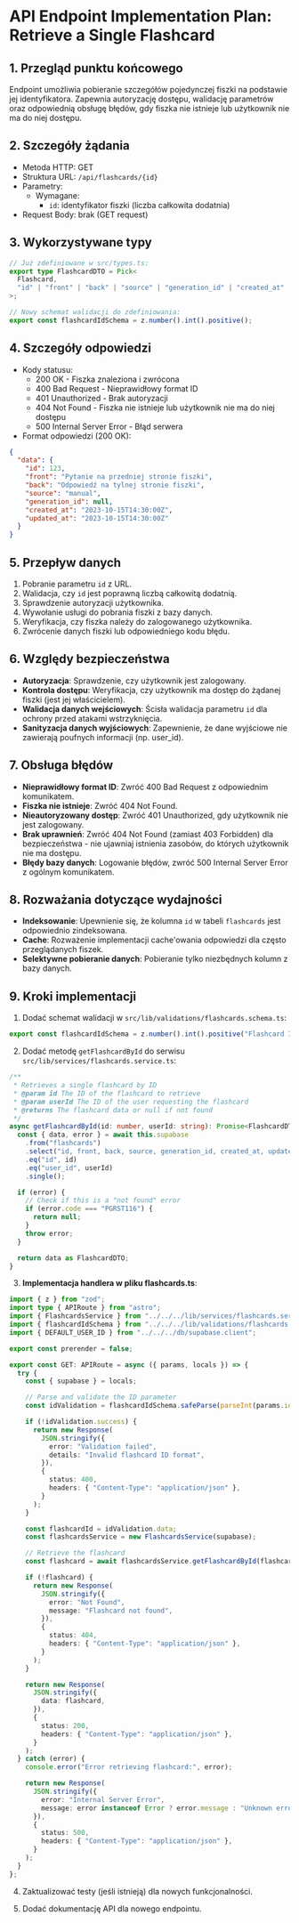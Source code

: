 # API Endpoint Implementation Plan: Retrieve a Single Flashcard

## 1. Przegląd punktu końcowego

Endpoint umożliwia pobieranie szczegółów pojedynczej fiszki na podstawie jej identyfikatora. Zapewnia autoryzację dostępu, walidację parametrów oraz odpowiednią obsługę błędów, gdy fiszka nie istnieje lub użytkownik nie ma do niej dostępu.

## 2. Szczegóły żądania

- Metoda HTTP: GET
- Struktura URL: `/api/flashcards/{id}`
- Parametry:
  - Wymagane:
    - `id`: identyfikator fiszki (liczba całkowita dodatnia)
- Request Body: brak (GET request)

## 3. Wykorzystywane typy

```typescript
// Już zdefiniowane w src/types.ts:
export type FlashcardDTO = Pick<
  Flashcard,
  "id" | "front" | "back" | "source" | "generation_id" | "created_at" | "updated_at"
>;

// Nowy schemat walidacji do zdefiniowania:
export const flashcardIdSchema = z.number().int().positive();
```

## 4. Szczegóły odpowiedzi

- Kody statusu:
  - 200 OK - Fiszka znaleziona i zwrócona
  - 400 Bad Request - Nieprawidłowy format ID
  - 401 Unauthorized - Brak autoryzacji
  - 404 Not Found - Fiszka nie istnieje lub użytkownik nie ma do niej dostępu
  - 500 Internal Server Error - Błąd serwera
- Format odpowiedzi (200 OK):

```json
{
  "data": {
    "id": 123,
    "front": "Pytanie na przedniej stronie fiszki",
    "back": "Odpowiedź na tylnej stronie fiszki",
    "source": "manual",
    "generation_id": null,
    "created_at": "2023-10-15T14:30:00Z",
    "updated_at": "2023-10-15T14:30:00Z"
  }
}
```

## 5. Przepływ danych

1. Pobranie parametru `id` z URL.
2. Walidacja, czy `id` jest poprawną liczbą całkowitą dodatnią.
3. Sprawdzenie autoryzacji użytkownika.
4. Wywołanie usługi do pobrania fiszki z bazy danych.
5. Weryfikacja, czy fiszka należy do zalogowanego użytkownika.
6. Zwrócenie danych fiszki lub odpowiedniego kodu błędu.

## 6. Względy bezpieczeństwa

- **Autoryzacja**: Sprawdzenie, czy użytkownik jest zalogowany.
- **Kontrola dostępu**: Weryfikacja, czy użytkownik ma dostęp do żądanej fiszki (jest jej właścicielem).
- **Walidacja danych wejściowych**: Ścisła walidacja parametru `id` dla ochrony przed atakami wstrzyknięcia.
- **Sanityzacja danych wyjściowych**: Zapewnienie, że dane wyjściowe nie zawierają poufnych informacji (np. user_id).

## 7. Obsługa błędów

- **Nieprawidłowy format ID**: Zwróć 400 Bad Request z odpowiednim komunikatem.
- **Fiszka nie istnieje**: Zwróć 404 Not Found.
- **Nieautoryzowany dostęp**: Zwróć 401 Unauthorized, gdy użytkownik nie jest zalogowany.
- **Brak uprawnień**: Zwróć 404 Not Found (zamiast 403 Forbidden) dla bezpieczeństwa - nie ujawniaj istnienia zasobów, do których użytkownik nie ma dostępu.
- **Błędy bazy danych**: Logowanie błędów, zwróć 500 Internal Server Error z ogólnym komunikatem.

## 8. Rozważania dotyczące wydajności

- **Indeksowanie**: Upewnienie się, że kolumna `id` w tabeli `flashcards` jest odpowiednio zindeksowana.
- **Cache**: Rozważenie implementacji cache'owania odpowiedzi dla często przeglądanych fiszek.
- **Selektywne pobieranie danych**: Pobieranie tylko niezbędnych kolumn z bazy danych.

## 9. Kroki implementacji

1. Dodać schemat walidacji w `src/lib/validations/flashcards.schema.ts`:

```typescript
export const flashcardIdSchema = z.number().int().positive("Flashcard ID must be a positive integer");
```

2. Dodać metodę `getFlashcardById` do serwisu `src/lib/services/flashcards.service.ts`:

```typescript
/**
 * Retrieves a single flashcard by ID
 * @param id The ID of the flashcard to retrieve
 * @param userId The ID of the user requesting the flashcard
 * @returns The flashcard data or null if not found
 */
async getFlashcardById(id: number, userId: string): Promise<FlashcardDTO | null> {
  const { data, error } = await this.supabase
    .from("flashcards")
    .select("id, front, back, source, generation_id, created_at, updated_at")
    .eq("id", id)
    .eq("user_id", userId)
    .single();

  if (error) {
    // Check if this is a "not found" error
    if (error.code === "PGRST116") {
      return null;
    }
    throw error;
  }

  return data as FlashcardDTO;
}
```

3. **Implementacja handlera w pliku flashcards.ts**:

```typescript
import { z } from "zod";
import type { APIRoute } from "astro";
import { FlashcardsService } from "../../../lib/services/flashcards.service";
import { flashcardIdSchema } from "../../../lib/validations/flashcards.schema";
import { DEFAULT_USER_ID } from "../../../db/supabase.client";

export const prerender = false;

export const GET: APIRoute = async ({ params, locals }) => {
  try {
    const { supabase } = locals;

    // Parse and validate the ID parameter
    const idValidation = flashcardIdSchema.safeParse(parseInt(params.id || ""));

    if (!idValidation.success) {
      return new Response(
        JSON.stringify({
          error: "Validation failed",
          details: "Invalid flashcard ID format",
        }),
        {
          status: 400,
          headers: { "Content-Type": "application/json" },
        }
      );
    }

    const flashcardId = idValidation.data;
    const flashcardsService = new FlashcardsService(supabase);

    // Retrieve the flashcard
    const flashcard = await flashcardsService.getFlashcardById(flashcardId, DEFAULT_USER_ID);

    if (!flashcard) {
      return new Response(
        JSON.stringify({
          error: "Not Found",
          message: "Flashcard not found",
        }),
        {
          status: 404,
          headers: { "Content-Type": "application/json" },
        }
      );
    }

    return new Response(
      JSON.stringify({
        data: flashcard,
      }),
      {
        status: 200,
        headers: { "Content-Type": "application/json" },
      }
    );
  } catch (error) {
    console.error("Error retrieving flashcard:", error);

    return new Response(
      JSON.stringify({
        error: "Internal Server Error",
        message: error instanceof Error ? error.message : "Unknown error occurred",
      }),
      {
        status: 500,
        headers: { "Content-Type": "application/json" },
      }
    );
  }
};
```

4. Zaktualizować testy (jeśli istnieją) dla nowych funkcjonalności.

5. Dodać dokumentację API dla nowego endpointu.
